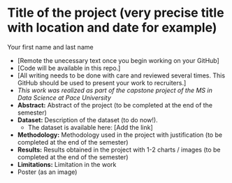 # Title of the project (very precise title with location and date for example)

Your first name and last name

* [Remote the unecessary text once you begin working on your GitHub]
* [Code will be available in this repo.]
* [All writing needs to be done with care and reviewed several times. This GitHub should be used to present your work to recruiters.]
* *This work was realized as part of the capstone project of the MS in Data Science at Pace University*
* **Abstract:** Abstract of the project (to be completed at the end of the semester)
* **Dataset:** Description of the dataset (to do now!).
  * The dataset is available here: [Add the link]
* **Methodology:** Methodology used in the project with justification (to be completed at the end of the semester)
* **Results:** Results obtained in the project with 1-2 charts / images (to be completed at the end of the semester)
* **Limitations:** Limitation in the work
* Poster (as an image)
